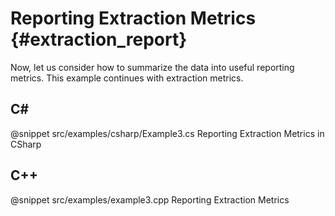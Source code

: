 Reporting Extraction Metrics {#extraction_report}
============================

Now, let us consider how to summarize the data into useful reporting metrics. This example continues with extraction
metrics.

C#
--

@snippet src/examples/csharp/Example3.cs Reporting Extraction Metrics in CSharp

C++
---

@snippet src/examples/example3.cpp Reporting Extraction Metrics


